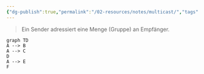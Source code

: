 ```yaml
---
{"dg-publish":true,"permalink":"/02-resources/notes/multicast/","tags":["informatik/netzwerk"],"noteIcon":"","updated":"2025-09-10T16:35:27.543+02:00"}
---
```


> Ein Sender adressiert eine Menge (Gruppe)
> an Empfänger.

```mermaid
graph TD
A --> B
A --> C
D
A --> E
F
```
